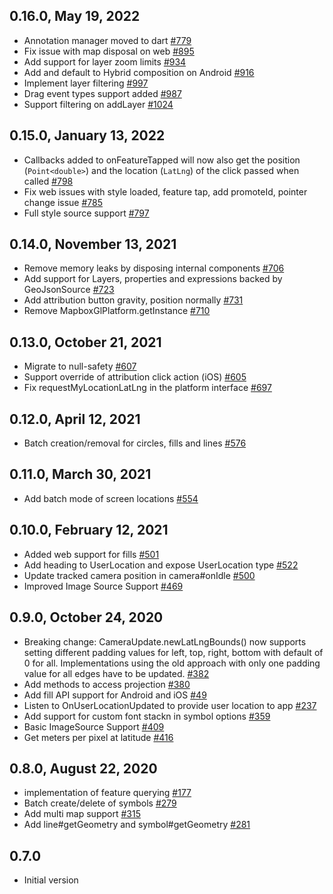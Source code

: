 ## 0.16.0, May 19, 2022
* Annotation manager moved to dart [#779](https://github.com/flutter-mapbox-gl/maps/pull/779)
* Fix issue with map disposal on web [#895](https://github.com/flutter-mapbox-gl/maps/pull/895)
* Add support for layer zoom limits [#934](https://github.com/flutter-mapbox-gl/maps/pull/934)
* Add and default to Hybrid composition on Android [#916](https://github.com/flutter-mapbox-gl/maps/pull/916)
* Implement layer filtering [#997](https://github.com/flutter-mapbox-gl/maps/pull/997)
* Drag event types support added [#987](https://github.com/flutter-mapbox-gl/maps/pull/987)
* Support filtering on addLayer [#1024](https://github.com/flutter-mapbox-gl/maps/pull/1024)

## 0.15.0, January 13, 2022
* Callbacks added to onFeatureTapped will now also get the position (`Point<double>`) and the location (`LatLng`) of the click passed when called [#798](https://github.com/flutter-mapbox-gl/maps/pull/798)
* Fix web issues with style loaded, feature tap, add promoteId, pointer change issue [#785](https://github.com/flutter-mapbox-gl/maps/pull/785)
* Full style source support [#797](https://github.com/flutter-mapbox-gl/maps/pull/797)

## 0.14.0, November 13, 2021
* Remove memory leaks by disposing internal components [#706](https://github.com/Sipioteo/maps_3_0_0/pull/706)
* Add support for Layers, properties and expressions backed by GeoJsonSource [#723](https://github.com/Sipioteo/maps_3_0_0/pull/723)
* Add attribution button gravity, position normally [#731](https://github.com/Sipioteo/maps_3_0_0/pull/731)
* Remove MapboxGlPlatform.getInstance [#710](https://github.com/Sipioteo/maps_3_0_0/pull/710)

## 0.13.0, October 21, 2021
* Migrate to null-safety [#607](https://github.com/Sipioteo/maps_3_0_0/pull/607)
* Support override of attribution click action (iOS) [#605](https://github.com/Sipioteo/maps_3_0_0/pull/605)
* Fix requestMyLocationLatLng in the platform interface [#697](https://github.com/Sipioteo/maps_3_0_0/pull/697)

## 0.12.0, April 12, 2021
* Batch creation/removal for circles, fills and lines [#576](https://github.com/Sipioteo/maps_3_0_0/pull/576)

## 0.11.0, March 30, 2021
* Add batch mode of screen locations [#554](https://github.com/Sipioteo/maps_3_0_0/pull/554)

## 0.10.0, February 12, 2021
* Added web support for fills [#501](https://github.com/Sipioteo/maps_3_0_0/pull/501)
* Add heading to UserLocation and expose UserLocation type [#522](https://github.com/Sipioteo/maps_3_0_0/pull/522)
* Update tracked camera position in camera#onIdle [#500](https://github.com/Sipioteo/maps_3_0_0/pull/500)
* Improved Image Source Support [#469](https://github.com/Sipioteo/maps_3_0_0/pull/469)

## 0.9.0,  October 24, 2020
* Breaking change: CameraUpdate.newLatLngBounds() now supports setting different padding values for left, top, right, bottom with default of 0 for all. Implementations using the old approach with only one padding value for all edges have to be updated. [#382](https://github.com/Sipioteo/maps_3_0_0/pull/382)
* Add methods to access projection [#380](https://github.com/Sipioteo/maps_3_0_0/pull/380)
* Add fill API support for Android and iOS [#49](https://github.com/Sipioteo/maps_3_0_0/pull/49)
* Listen to OnUserLocationUpdated to provide user location to app [#237](https://github.com/Sipioteo/maps_3_0_0/pull/237)
* Add support for custom font stackn in symbol options [#359](https://github.com/Sipioteo/maps_3_0_0/pull/359)
* Basic ImageSource Support [#409](https://github.com/Sipioteo/maps_3_0_0/pull/409)
* Get meters per pixel at latitude [#416](https://github.com/Sipioteo/maps_3_0_0/pull/416)

## 0.8.0, August 22, 2020
- implementation of feature querying [#177](https://github.com/Sipioteo/maps_3_0_0/pull/177)
- Batch create/delete of symbols [#279](https://github.com/Sipioteo/maps_3_0_0/pull/279)
- Add multi map support [#315](https://github.com/Sipioteo/maps_3_0_0/pull/315)
- Add line#getGeometry and symbol#getGeometry [#281](https://github.com/Sipioteo/maps_3_0_0/pull/281)

## 0.7.0
- Initial version
